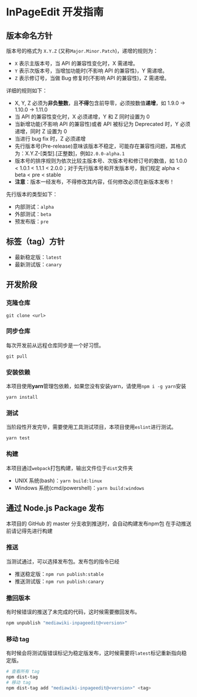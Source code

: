 # InPageEdit 开发指南

## 版本命名方针

版本号的格式为 `X.Y.Z` (又称`Major.Minor.Patch`)，递增的规则为：

- `X` 表示主版本号，当 API 的兼容性变化时，X 需递增。
- `Y` 表示次版本号，当增加功能时(不影响 API 的兼容性)，Y 需递增。
- `Z` 表示修订号，当做 Bug 修复时(不影响 API 的兼容性)，Z 需递增。

详细的规则如下：

- X, Y, Z 必须为**非负整数**，且**不得**包含前导零，必须按数值**递增**，如 1.9.0 -> 1.10.0 -> 1.11.0
- 当 API 的兼容性变化时，X 必须递增，Y 和 Z 同时设置为 0
- 当新增功能(不影响 API 的兼容性)或者 API 被标记为 Deprecated 时，Y 必须递增，同时 Z 设置为 0
- 当进行 bug fix 时，Z 必须递增
- 先行版本号(Pre-release)意味该版本不稳定，可能存在兼容性问题，其格式为：X.Y.Z-[类型].[正整数]，例如`2.0.0-alpha.1`
- 版本号的排序规则为依次比较主版本号、次版本号和修订号的数值，如 1.0.0 < 1.0.1 < 1.1.1 < 2.0.0；对于先行版本号和开发版本号，我们规定 alpha < beta < pre < stable
- **注意**：版本一经发布，不得修改其内容，任何修改必须在新版本发布！

先行版本的类型如下：

- 内部测试：`alpha`
- 外部测试：`beta`
- 预发布版：`pre`

## 标签（tag）方针

- 最新稳定版：`latest`
- 最新测试版：`canary`

## 开发阶段

### 克隆仓库

`git clone <url>`

### 同步仓库

每次开发前从远程仓库同步是一个好习惯。

`git pull`

### 安装依赖

<infobox>
本项目使用<strong>yarn</strong>管理包依赖，如果您没有安装yarn，请使用<code>npm i -g yarn</code>安装
</infobox>

`yarn install`

### 测试

当阶段性开发完毕，需要使用工具测试项目，本项目使用`eslint`进行测试。

`yarn test`

### 构建

本项目通过`webpack`打包构建，输出文件位于`dist`文件夹

- UNIX 系统(bash)：`yarn build:linux`
- Windows 系统(cmd/powershell)：`yarn build:windows`

## 通过 Node.js Package 发布

<infobox>
本项目的 GitHub 的 master 分支收到推送时，会自动构建发布npm包
</infobox>
<infobox type="warning">
在手动推送前请记得先进行构建
</infobox>

### 推送

当测试通过，可以选择发布包。发布包的指令已经

- 推送稳定版：`npm run publish:stable`
- 推送测试版：`npm run publish:canary`

### 撤回版本

有时候错误的推送了未完成的代码，这时候需要撤回发布。

```bash
npm unpublish "mediawiki-inpageedit@<version>"
```

### 移动 tag

有时候会将测试版错误标记为稳定版发布，这时候需要将`latest`标记重新指向稳定版。

```bash
# 查看所有 tag
npm dist-tag
# 移动 tag
npm dist-tag add "mediawiki-inpageedit@<version>" <tag>
```
